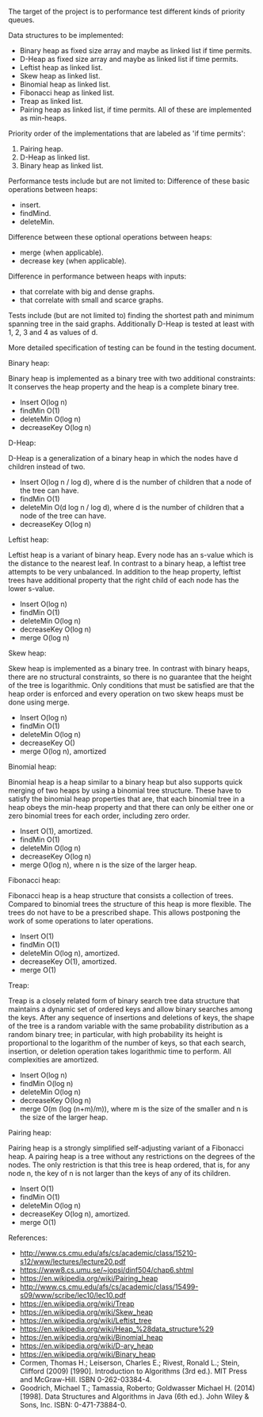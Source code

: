 The target of the project is to performance test different kinds of priority queues.


Data structures to be implemented:
  - Binary heap as fixed size array and maybe as linked list if time permits.
  - D-Heap as fixed size array and maybe as linked list if time permits.
  - Leftist heap as linked list.
  - Skew heap as linked list.
  - Binomial heap as linked list.
  - Fibonacci heap as linked list.
  - Treap as linked list.
  - Pairing heap as linked list, if time permits.
All of these are implemented as min-heaps.
  
Priority order of the implementations that are labeled as 'if time permits':
  1. Pairing heap.
  2. D-Heap as linked list.
  3. Binary heap as linked list.
 
 
Performance tests include but are not limited to:
  Difference of these basic operations between heaps:
  - insert.
  - findMind.
  - deleteMin.
  
Difference between these optional operations between heaps:
  - merge (when applicable).
  - decrease key (when applicable).
  
Difference in performance between heaps with inputs:
  - that correlate with big and dense graphs.
  - that correlate with small and scarce graphs.
  
Tests include (but are not limited to) finding the shortest path and minimum spanning tree in the said graphs.
Additionally D-Heap is tested at least with 1, 2, 3 and 4 as values of d.
  
More detailed specification of testing can be found in the testing document.


Binary heap:

Binary heap is implemented as a binary tree with two additional constraints:
It conserves the heap property and the heap is a complete binary tree.
  - Insert O(log n)
  - findMin O(1)
  - deleteMin O(log n)
  - decreaseKey O(log n)
  
  
D-Heap:

D-Heap is a generalization of a binary heap in which the nodes have d children instead of two.
  - Insert O(log n / log d), where d is the number of children that a node of the tree can have.
  - findMin O(1)
  - deleteMin O(d log n / log d), where d is the number of children that a node of the tree can have.
  - decreaseKey O(log n)

Leftist heap:

Leftist heap is a variant of binary heap. Every node has an s-value which is the distance to the nearest leaf.
In contrast to a binary heap, a leftist tree attempts to be very unbalanced.
In addition to the heap property, leftist trees have additional property that the right child of each node has the lower s-value.
  - Insert O(log n)
  - findMin O(1)
  - deleteMin O(log n)
  - decreaseKey O(log n)
  - merge O(log n)
  
  
Skew heap:

Skew heap is implemented as a binary tree.
In contrast with binary heaps, there are no structural constraints, so there is no guarantee that the height of the tree is logarithmic.
Only conditions that must be satisfied are that the heap order is enforced and every operation on two skew heaps must be done using merge.
  - Insert O(log n)
  - findMin O(1)
  - deleteMin O(log n)
  - decreaseKey O()
  - merge O(log n), amortized
  

Binomial heap:

Binomial heap is a heap similar to a binary heap but also supports quick merging of two heaps by using a binomial tree structure.
These have to satisfy the binomial heap properties that are, that each binomial tree in a heap obeys the min-heap property and
that there can only be either one or zero binomial trees for each order, including zero order.
  - Insert O(1), amortized.
  - findMin O(1)
  - deleteMin O(log n)
  - decreaseKey O(log n)
  - merge O(log n), where n is the size of the larger heap.
  
  
Fibonacci heap:

Fibonacci heap is a heap structure that consists a collection of trees.
Compared to binomial trees the structure of this heap is more flexible. The trees do not have to be a prescribed shape.
This allows postponing the work of some operations to later operations.
  - Insert O(1)
  - findMin O(1)
  - deleteMin O(log n), amortized.
  - decreaseKey O(1), amortized.
  - merge O(1)
  
  
Treap:

Treap is a closely related form of binary search tree data structure that maintains a dynamic set of ordered keys and allow binary searches among the keys.
After any sequence of insertions and deletions of keys, the shape of the tree is a random variable with the same probability distribution as a random binary tree;
in particular, with high probability its height is proportional to the logarithm of the number of keys, so that each search, insertion, or deletion operation takes logarithmic time to perform.
All complexities are amortized.  
  - Insert O(log n)
  - findMin O(log n)
  - deleteMin O(log n)
  - decreaseKey O(log n)
  - merge O(m (log (n+m)/m)), where m is the size of the smaller and n is the size of the larger heap.

  
Pairing heap:

Pairing heap is a strongly simplified self-adjusting variant of a Fibonacci heap.
A pairing heap is a tree without any restrictions on the degrees of the nodes.
The only restriction is that this tree is heap ordered, that is, for any node n,
the key of n is not larger than the keys of any of its children.
  - Insert O(1)
  - findMin O(1)
  - deleteMin O(log n)
  - decreaseKey O(log n), amortized.
  - merge O(1)
  
  
References:
  - http://www.cs.cmu.edu/afs/cs/academic/class/15210-s12/www/lectures/lecture20.pdf
  - https://www8.cs.umu.se/~jopsi/dinf504/chap6.shtml
  - https://en.wikipedia.org/wiki/Pairing_heap
  - http://www.cs.cmu.edu/afs/cs/academic/class/15499-s09/www/scribe/lec10/lec10.pdf
  - https://en.wikipedia.org/wiki/Treap
  - https://en.wikipedia.org/wiki/Skew_heap
  - https://en.wikipedia.org/wiki/Leftist_tree
  - https://en.wikipedia.org/wiki/Heap_%28data_structure%29
  - https://en.wikipedia.org/wiki/Binomial_heap
  - https://en.wikipedia.org/wiki/D-ary_heap
  - https://en.wikipedia.org/wiki/Binary_heap
  - Cormen, Thomas H.; Leiserson, Charles E.; Rivest, Ronald L.; Stein, Clifford (2009) [1990]. Introduction to Algorithms (3rd ed.). MIT Press and McGraw-Hill. ISBN 0-262-03384-4.
  - Goodrich, Michael T.; Tamassia, Roberto; Goldwasser Michael H. (2014) [1998]. Data Structures and Algorithms in Java (6th ed.). John Wiley & Sons, Inc. ISBN: 0-471-73884-0. 